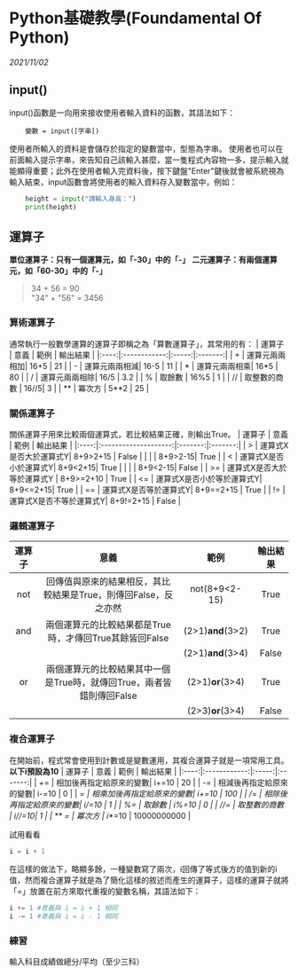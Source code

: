 # Python基礎教學(Foundamental Of Python)

_2021/11/02_
## input()
input()函數是一向用來接收使用者輸入資料的函數，其語法如下：
```python=
    變數 = input([字串])
```
使用者所輸入的資料是會儲存於指定的變數當中，型態為字串。
使用者也可以在前面輸入提示字串，來告知自己該輸入甚麼，當一隻程式內容物一多，提示輸入就能顯得重要；此外在使用者輸入完資料後，按下鍵盤"Enter"鍵後就會被系統視為輸入結束，input函數會將使用者的輸入資料存入變數當中，例如：

```python
    height = input("請輸入身高：")
    print(height)
```
## 運算子
**單位運算子：只有一個運算元，如「-30」中的「-」**
**二元運算子：有兩個運算元，如「60-30」中的「-」**
 >34 + 56 = 90  
 >"34" + "56" = 3456
### 算術運算子
通常執行一般數學運算的運算子即稱之為「算數運算子」，其常用的有：
| 運算子 |      意義    | 範例  | 輸出結果 |
|:----:|:------------:|:-----:|:-------:|
|   +  | 運算元兩兩相加|  16+5 |    21   | 
|   -  | 運算元兩兩相減|  16-5 |    11   | 
|   *  | 運算元兩兩相乘|  16*5 |    80   | 
|   /  | 運算元兩兩相除|  16/5 |    3.2   | 
|   %  |    取餘數    |  16%5 |     1   | 
|  //  | 取整數的商數  |  16//5|    3   |
|  **  |    冪次方    |  5**2 |    25   |

### 關係運算子
關係運算子用來比較兩個運算式，若比較結果正確，則輸出True。
| 運算子 |         意義        |   範例  | 輸出結果 |
|:----:|:--------------------:|:-------:|:-------:|
|   >  | 運算式X是否大於運算式Y| 8+9>2+15 |  False   | 
|      |                      | 8+9>2-15|   True   | 
|   <  | 運算式X是否小於運算式Y|  8+9<2+15|   True   | 
|      |                      | 8+9<2-15|   False   | 
|  >=  | 運算式X是否大於等於運算式Y |  8+9>=2+10 |  True   | 
|  <=  | 運算式X是否小於等於運算式Y|  8+9<=2+15|   True   |
|  ==  | 運算式X是否等於運算式Y|  8+9==2+15 |    True   | 
|  !=  | 運算式X是否不等於運算式Y|  8+9!=2+15 |   False   | 

### 邏輯運算子
| 運算子 |      意義    | 範例  | 輸出結果 |
|:----:|:------------:|:-----:|:-------:|
|  not | 回傳值與原來的結果相反，其比較結果是True，則傳回False，反之亦然|  not(8+9<2-15) |    True   | 
|  and | 兩個運算元的比較結果都是True時，才傳回True其餘皆回False       |  (2>1)**and**(3>2) |    True   |
|      |                                                           |  (2>1)**and**(3>4) |   False   | 
|  or  | 兩個運算元的比較結果其中一個是True時，就傳回True，兩者皆錯則傳回False |  (2>1)**or**(3>4)  |    True   |
|      |                                                           |  (2>3)**or**(3>4)  |   False   | 

### 複合運算子
在開始前，程式常會使用到計數或是變數運用，其複合運算子就是一項常用工具。
**以下i預設為10** 
| 運算子 |      意義    | 範例  | 輸出結果 |
|:----:|:------------:|:-----:|:-------:|
|   += | 相加後再指定給原來的變數|  i+=10 |    20   | 
|   -=  | 相減後再指定給原來的變數|  i-=10 |    0   | 
|   *=  | 相乘加後再指定給原來的變數|  i+=10 |    100   | 
|   /=  | 相除後再指定給原來的變數|  i/=10 |    1   | 
|   %=  |    取餘數    |  i%=10 |     0   | 
|  //=  | 取整數的商數  |  i//=10|    1   |
|  ** =  |    冪次方    |  i**=10 |    10000000000   |

試用看看
```python
i = i + 1
```
在這樣的做法下，略顯多餘，一種變數寫了兩次，i回傳了等式後方的值到新的i值，然而複合運算子就是為了簡化這樣的敘述而產生的運算子，這樣的運算子就將「=」放置在前方來取代重複的變數名稱，其語法如下：
```python
i += 1 #意義與 i = i + 1 相同
i -= 1 #意義與 i = i - 1 相同
```
### 練習
輸入科目成績做總分/平均（至少三科）
